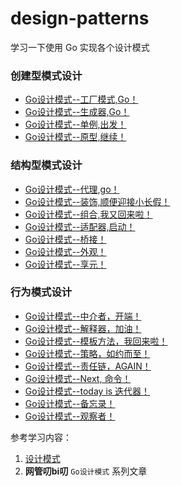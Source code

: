 # design-patterns
学习一下使用 Go 实现各个设计模式


### 创建型模式设计
+ [Go设计模式--工厂模式,Go！](https://github.com/hd2yao/design-patterns/tree/main/creational-patterns/factory)
+ [Go设计模式--生成器,Go！](https://github.com/hd2yao/design-patterns/tree/main/creational-patterns/builder)
+ [Go设计模式--单例,出发！](https://github.com/hd2yao/design-patterns/tree/main/creational-patterns/singleton)
+ [Go设计模式--原型,继续！](https://github.com/hd2yao/design-patterns/tree/main/creational-patterns/prototype)

### 结构型模式设计
+ [Go设计模式--代理,go！](https://github.com/hd2yao/design-patterns/tree/main/structural-patterns/proxy)
+ [Go设计模式--装饰,顺便迎接小长假！](https://github.com/hd2yao/design-patterns/tree/main/structural-patterns/decorator)
+ [Go设计模式--组合,我又回来啦！](https://github.com/hd2yao/design-patterns/tree/main/structural-patterns/composite)
+ [Go设计模式--适配器,启动！](https://github.com/hd2yao/design-patterns/tree/main/structural-patterns/adapter)
+ [Go设计模式--桥接！](https://github.com/hd2yao/design-patterns/tree/main/structural-patterns/bridge)
+ [Go设计模式--外观！](https://github.com/hd2yao/design-patterns/tree/main/structural-patterns/facade)
+ [Go设计模式--享元！](https://github.com/hd2yao/design-patterns/tree/main/structural-patterns/flyweight)

### 行为模式设计
+ [Go设计模式--中介者，开端！](https://github.com/hd2yao/design-patterns/tree/main/behavioral-patterns/mediator)
+ [Go设计模式--解释器，加油！](https://github.com/hd2yao/design-patterns/tree/main/behavioral-patterns/interpreter)
+ [Go设计模式--模板方法，我回来啦！](https://github.com/hd2yao/design-patterns/tree/main/behavioral-patterns/template)
+ [Go设计模式--策略，如约而至！](https://github.com/hd2yao/design-patterns/tree/main/behavioral-patterns/strategy)
+ [Go设计模式--责任链，AGAIN！](https://github.com/hd2yao/design-patterns/tree/main/behavioral-patterns/chain-of-command)
+ [Go设计模式--Next, 命令！](https://github.com/hd2yao/design-patterns/tree/main/behavioral-patterns/command)
+ [Go设计模式--today is 迭代器！](https://github.com/hd2yao/design-patterns/tree/main/behavioral-patterns/iterator)
+ [Go设计模式--备忘录！](https://github.com/hd2yao/design-patterns/tree/main/behavioral-patterns/memento)
+ [Go设计模式--观察者！](https://github.com/hd2yao/design-patterns/tree/main/behavioral-patterns/observer)

参考学习内容：
1. [设计模式](https://refactoringguru.cn/design-patterns)
2. **网管叨bi叨** `Go设计模式` 系列文章
